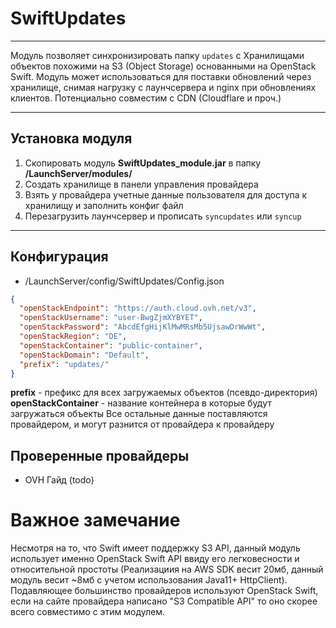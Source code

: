 # SwiftUpdates

---
Модуль позволяет синхронизировать папку `updates` с Хранилищами объектов похожими на S3 (Object Storage) основанными на OpenStack Swift.
Модуль может использоваться для поставки обновлений через хранилище, снимая нагрузку с лаунчсервера и nginx при обновлениях клиентов.
Потенциально совместим с CDN (Cloudflare и проч.)

---
## Установка модуля

1. Скопировать модуль **SwiftUpdates_module.jar** в папку **/LaunchServer/modules/**
2. Создать хранилище в панели управления провайдера
3. Взять у провайдера учетные данные пользователя для доступа к хранилищу и заполнить конфиг файл
4. Перезагрузить лаунчсервер и прописать `syncupdates` или `syncup`

---
## Конфигурация
* /LaunchServer/config/SwiftUpdates/Config.json
```json
{
  "openStackEndpoint": "https://auth.cloud.ovh.net/v3",
  "openStackUsername": "user-BwgZjmXYBYET",
  "openStackPassword": "AbcdEfgHijKlMwMRsMb5UjsawDrWwWt",
  "openStackRegion": "DE",
  "openStackContainer": "public-container",
  "openStackDomain": "Default",
  "prefix": "updates/"
}
```
**prefix** - префикс для всех загружаемых объектов (псевдо-директория)
**openStackContainer** - название контейнера в которые будут загружаться объекты
Все остальные данные поставляются провайдером, и могут разнится от провайдера к провайдеру

## Проверенные провайдеры
- OVH Гайд (todo)

# Важное замечание
Несмотря на то, что Swift имеет поддержку S3 API, данный модуль использует именно OpenStack Swift API ввиду его
легковесности и относительной простоты (Реализациия на AWS SDK весит 20мб, данный модуль весит ~8мб с учетом использования Java11+ HttpClient).
Подавляющее большинство провайдеров используют OpenStack Swift, если на сайте провайдера написано
"S3 Compatible API" то оно скорее всего совместимо с этим модулем.
